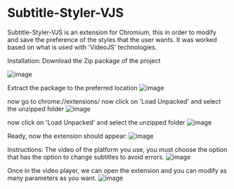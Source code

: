 # Subtitle-Styler-VJS
 
Subtitle-Styler-VJS is an extension for Chromium, this in order to modify and save the preference of the styles that the user wants.
It was worked based on what is used with 'VideoJS' technologies.

Installation:
Download the Zip package of the project

![image](https://github.com/user-attachments/assets/0453b8b1-7ff2-4290-9722-b883e6b8cc3f)

Extract the package to the preferred location
![image](https://github.com/user-attachments/assets/ecfa4916-bfaa-470a-b08f-53a0b75c4337)

now go to  chrome://extensions/
now click on 'Load Unpacked' and select the unzipped folder
![image](https://github.com/user-attachments/assets/d5f8fdb3-631d-49e2-b941-fbb07980f84f)

now click on 'Load Unpacked' and select the unzipped folder
![image](https://github.com/user-attachments/assets/7e2de596-aa5c-409d-86fb-75128cce20af)

Ready, now the extension should appear:
![image](https://github.com/user-attachments/assets/d817664b-b2f6-4a96-b759-da63c7181110)



Instructions:
The video of the platform you use, you must choose the option that has the option to change subtitles to avoid errors.
![image](https://github.com/user-attachments/assets/24e4fdab-3c4b-423d-af4d-4df4e0fe60e5)

Once in the video player, we can open the extension and you can modify as many parameters as you want. 
![image](https://github.com/user-attachments/assets/4023c77f-f837-42f4-bccf-a42e1da98814)

